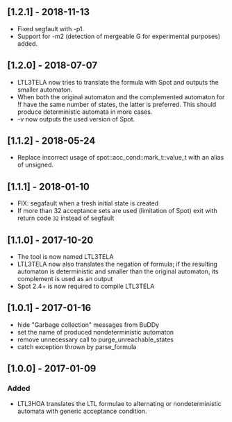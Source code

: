 ## [1.2.1] - 2018-11-13

* Fixed segfault with -p1.
* Support for -m2 (detection of mergeable G for experimental purposes) added.

## [1.2.0] - 2018-07-07
* LTL3TELA now tries to translate the formula with Spot and outputs the smaller automaton.
* When both the original automaton and the complemented automaton for !f have the same number of states, the latter is preferred. This should produce deterministic automata in more cases.
* -v now outputs the used version of Spot.

## [1.1.2] - 2018-05-24
* Replace incorrect usage of spot::acc_cond::mark_t::value_t with an alias of unsigned.

## [1.1.1] - 2018-01-10
* FIX: segafault when a fresh initial state is created
* If more than 32 acceptance sets are used (limitation of Spot) exit with return code `32` instead of segfault

## [1.1.0] - 2017-10-20
* The tool is now named LTL3TELA
* LTL3TELA now also translates the negation of formula; if the resulting automaton is deterministic and smaller than the original automaton, its complement is used as an output
* Spot 2.4+ is now required to compile LTL3TELA

## [1.0.1] - 2017-01-16
* hide "Garbage collection" messages from BuDDy
* set the name of produced nondeterministic automaton
* remove unnecessary call to purge_unreachable_states
* catch exception thrown by parse_formula

## [1.0.0] - 2017-01-09
### Added
* LTL3HOA translates the LTL formulae to alternating or nondeterministic automata with generic acceptance condition.
